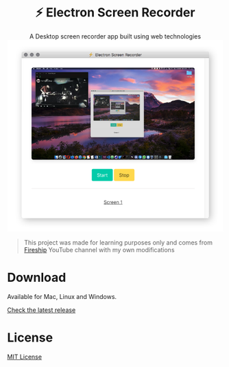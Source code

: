 <h1 align="center">⚡ Electron Screen Recorder</h1>

<p align="center">
  A Desktop screen recorder app built using web technologies
  <img src=".github/img/screenshot.png" alt="screenshot" />
</p>

> This project was made for learning purposes only and comes from [Fireship](https://www.youtube.com/channel/UCsBjURrPoezykLs9EqgamOA) YouTube channel with my own modifications

# Download
Available for Mac, Linux and Windows.

[Check the latest release](https://github.com/daltonmenezes/electron-screen-recorder/releases/latest)

# License
[MIT License](/LICENSE)
